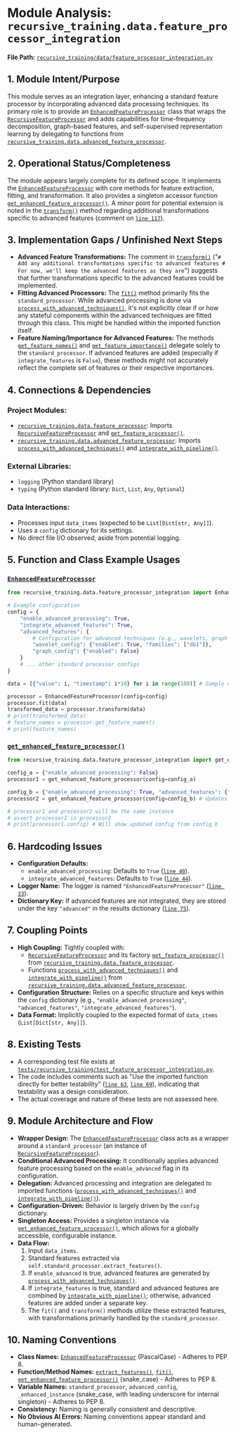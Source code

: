# Module Analysis: `recursive_training.data.feature_processor_integration`

**File Path:** [`recursive_training/data/feature_processor_integration.py`](recursive_training/data/feature_processor_integration.py)

## 1. Module Intent/Purpose

This module serves as an integration layer, enhancing a standard feature processor by incorporating advanced data processing techniques. Its primary role is to provide an [`EnhancedFeatureProcessor`](recursive_training/data/feature_processor_integration.py:15) class that wraps the [`RecursiveFeatureProcessor`](recursive_training/data/feature_processor.py:12) and adds capabilities for time-frequency decomposition, graph-based features, and self-supervised representation learning by delegating to functions from [`recursive_training.data.advanced_feature_processor`](recursive_training/data/advanced_feature_processor.py).

## 2. Operational Status/Completeness

The module appears largely complete for its defined scope. It implements the [`EnhancedFeatureProcessor`](recursive_training/data/feature_processor_integration.py:15) with core methods for feature extraction, fitting, and transformation. It also provides a singleton accessor function [`get_enhanced_feature_processor()`](recursive_training/data/feature_processor_integration.py:170).
A minor point for potential extension is noted in the [`transform()`](recursive_training/data/feature_processor_integration.py:100) method regarding additional transformations specific to advanced features (comment on [`line 117`](recursive_training/data/feature_processor_integration.py:117)).

## 3. Implementation Gaps / Unfinished Next Steps

*   **Advanced Feature Transformations:** The comment in [`transform()`](recursive_training/data/feature_processor_integration.py:117) ("`# Add any additional transformations specific to advanced features # For now, we'll keep the advanced features as they are`") suggests that further transformations specific to the advanced features could be implemented.
*   **Fitting Advanced Processors:** The [`fit()`](recursive_training/data/feature_processor_integration.py:82) method primarily fits the `standard_processor`. While advanced processing is done via [`process_with_advanced_techniques()`](recursive_training/data/advanced_feature_processor.py:13), it's not explicitly clear if or how any stateful components within the advanced techniques are fitted through this class. This might be handled within the imported function itself.
*   **Feature Naming/Importance for Advanced Features:** The methods [`get_feature_names()`](recursive_training/data/feature_processor_integration.py:133) and [`get_feature_importance()`](recursive_training/data/feature_processor_integration.py:142) delegate solely to the `standard_processor`. If advanced features are added (especially if `integrate_features` is `False`), these methods might not accurately reflect the complete set of features or their respective importances.

## 4. Connections & Dependencies

### Project Modules:
*   [`recursive_training.data.feature_processor`](recursive_training/data/feature_processor.py): Imports [`RecursiveFeatureProcessor`](recursive_training/data/feature_processor.py:12) and [`get_feature_processor()`](recursive_training/data/feature_processor.py:12).
*   [`recursive_training.data.advanced_feature_processor`](recursive_training/data/advanced_feature_processor.py): Imports [`process_with_advanced_techniques()`](recursive_training/data/advanced_feature_processor.py:13) and [`integrate_with_pipeline()`](recursive_training/data/advanced_feature_processor.py:13).

### External Libraries:
*   `logging` (Python standard library)
*   `typing` (Python standard library: `Dict`, `List`, `Any`, `Optional`)

### Data Interactions:
*   Processes input `data_items` (expected to be `List[Dict[str, Any]]`).
*   Uses a `config` dictionary for its settings.
*   No direct file I/O observed, aside from potential logging.

## 5. Function and Class Example Usages

### [`EnhancedFeatureProcessor`](recursive_training/data/feature_processor_integration.py:15)
```python
from recursive_training.data.feature_processor_integration import EnhancedFeatureProcessor

# Example configuration
config = {
    "enable_advanced_processing": True,
    "integrate_advanced_features": True,
    "advanced_features": {
        # Configuration for advanced techniques (e.g., wavelets, graph features)
        "wavelet_config": {"enabled": True, "families": ["db1"]},
        "graph_config": {"enabled": False}
    }
    # ... other standard processor configs
}

data = [{"value": i, "timestamp": i*10} for i in range(100)] # Sample data

processor = EnhancedFeatureProcessor(config=config)
processor.fit(data)
transformed_data = processor.transform(data)
# print(transformed_data)
# feature_names = processor.get_feature_names()
# print(feature_names)
```

### [`get_enhanced_feature_processor()`](recursive_training/data/feature_processor_integration.py:170)
```python
from recursive_training.data.feature_processor_integration import get_enhanced_feature_processor

config_a = {"enable_advanced_processing": False}
processor1 = get_enhanced_feature_processor(config=config_a)

config_b = {"enable_advanced_processing": True, "advanced_features": {"wavelet_config": {"enabled": True}}}
processor2 = get_enhanced_feature_processor(config=config_b) # Updates the singleton's config

# processor1 and processor2 will be the same instance
# assert processor1 is processor2
# print(processor1.config) # Will show updated config from config_b
```

## 6. Hardcoding Issues

*   **Configuration Defaults:**
    *   `enable_advanced_processing`: Defaults to `True` ([`line 40`](recursive_training/data/feature_processor_integration.py:40)).
    *   `integrate_advanced_features`: Defaults to `True` ([`line 44`](recursive_training/data/feature_processor_integration.py:44)).
*   **Logger Name:** The logger is named `"EnhancedFeatureProcessor"` ([`line 33`](recursive_training/data/feature_processor_integration.py:33)).
*   **Dictionary Key:** If advanced features are not integrated, they are stored under the key `"advanced"` in the results dictionary ([`line 75`](recursive_training/data/feature_processor_integration.py:75)).

## 7. Coupling Points

*   **High Coupling:** Tightly coupled with:
    *   [`RecursiveFeatureProcessor`](recursive_training/data/feature_processor.py:12) and its factory [`get_feature_processor()`](recursive_training/data/feature_processor.py:12) from [`recursive_training.data.feature_processor`](recursive_training/data/feature_processor.py).
    *   Functions [`process_with_advanced_techniques()`](recursive_training/data/advanced_feature_processor.py:13) and [`integrate_with_pipeline()`](recursive_training/data/advanced_feature_processor.py:13) from [`recursive_training.data.advanced_feature_processor`](recursive_training/data/advanced_feature_processor.py).
*   **Configuration Structure:** Relies on a specific structure and keys within the `config` dictionary (e.g., `"enable_advanced_processing"`, `"advanced_features"`, `"integrate_advanced_features"`).
*   **Data Format:** Implicitly coupled to the expected format of `data_items` (`List[Dict[str, Any]]`).

## 8. Existing Tests

*   A corresponding test file exists at [`tests/recursive_training/test_feature_processor_integration.py`](tests/recursive_training/test_feature_processor_integration.py).
*   The code includes comments such as "Use the imported function directly for better testability" ([`line 63`](recursive_training/data/feature_processor_integration.py:63), [`line 69`](recursive_training/data/feature_processor_integration.py:69)), indicating that testability was a design consideration.
*   The actual coverage and nature of these tests are not assessed here.

## 9. Module Architecture and Flow

*   **Wrapper Design:** The [`EnhancedFeatureProcessor`](recursive_training/data/feature_processor_integration.py:15) class acts as a wrapper around a `standard_processor` (an instance of [`RecursiveFeatureProcessor`](recursive_training/data/feature_processor.py:12)).
*   **Conditional Advanced Processing:** It conditionally applies advanced feature processing based on the `enable_advanced` flag in its configuration.
*   **Delegation:** Advanced processing and integration are delegated to imported functions ([`process_with_advanced_techniques()`](recursive_training/data/advanced_feature_processor.py:13) and [`integrate_with_pipeline()`](recursive_training/data/advanced_feature_processor.py:13)).
*   **Configuration-Driven:** Behavior is largely driven by the `config` dictionary.
*   **Singleton Access:** Provides a singleton instance via [`get_enhanced_feature_processor()`](recursive_training/data/feature_processor_integration.py:170), which allows for a globally accessible, configurable instance.
*   **Data Flow:**
    1.  Input `data_items`.
    2.  Standard features extracted via `self.standard_processor.extract_features()`.
    3.  If `enable_advanced` is true, advanced features are generated by [`process_with_advanced_techniques()`](recursive_training/data/advanced_feature_processor.py:13).
    4.  If `integrate_features` is true, standard and advanced features are combined by [`integrate_with_pipeline()`](recursive_training/data/advanced_feature_processor.py:13); otherwise, advanced features are added under a separate key.
    5.  The `fit()` and `transform()` methods utilize these extracted features, with transformations primarily handled by the `standard_processor`.

## 10. Naming Conventions

*   **Class Names:** [`EnhancedFeatureProcessor`](recursive_training/data/feature_processor_integration.py:15) (PascalCase) - Adheres to PEP 8.
*   **Function/Method Names:** [`extract_features()`](recursive_training/data/feature_processor_integration.py:46), [`fit()`](recursive_training/data/feature_processor_integration.py:82), [`get_enhanced_feature_processor()`](recursive_training/data/feature_processor_integration.py:170) (snake_case) - Adheres to PEP 8.
*   **Variable Names:** `standard_processor`, `advanced_config`, `_enhanced_instance` (snake_case, with leading underscore for internal singleton) - Adheres to PEP 8.
*   **Consistency:** Naming is generally consistent and descriptive.
*   **No Obvious AI Errors:** Naming conventions appear standard and human-generated.